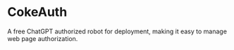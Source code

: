 # CokeAuth
A free ChatGPT authorized robot for deployment, making it easy to manage web page authorization.
